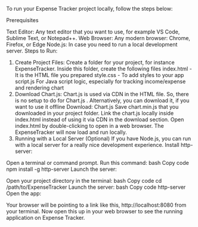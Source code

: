 To run your Expense Tracker project locally, follow the steps below:

Prerequisites

Text Editor: Any text editor that you want to use, for example VS Code, Sublime Text, or Notepad++.
Web Browser: Any modern browser: Chrome, Firefox, or Edge
Node.js: In case you need to run a local development server.
Steps to Run:
1. Create Project Files:
Create a folder for your project, for instance ExpenseTracker.
Inside this folder, create the following files
index.html - It is the HTML file you prepared
style.css - To add styles to your app
script.js For Java script logic, especially for tracking income/expense and rendering chart
2. Download Chart.js:
Chart.js is used via CDN in the HTML file. So, there is no setup to do for Chart.js .
Alternatively, you can download it, if you want to use it offline
Download: Chart.js
Save chart.min.js that you downloaded in your project folder. Link the chart.js locally inside index.html instead of using it via CDN in the download section.
Open index.html by double-clicking to open in a web browser. The ExpenseTracker will now load and run locally.
4. Running with a Local Server (Optional)
If you have Node.js, you can run with a local server for a really nice development experience.
Install http-server:

Open a terminal or command prompt.
Run this command:
bash
Copy code
npm install -g http-server
Launch the server:

Open your project directory in the terminal:
bash
Copy code
cd /path/to/ExpenseTracker
Launch the server:
bash
Copy code
http-server
Open the app:

Your browser will be pointing to a link like this, http://localhost:8080 from your terminal. Now open this up in your web browser to see the running application on Expense Tracker.
